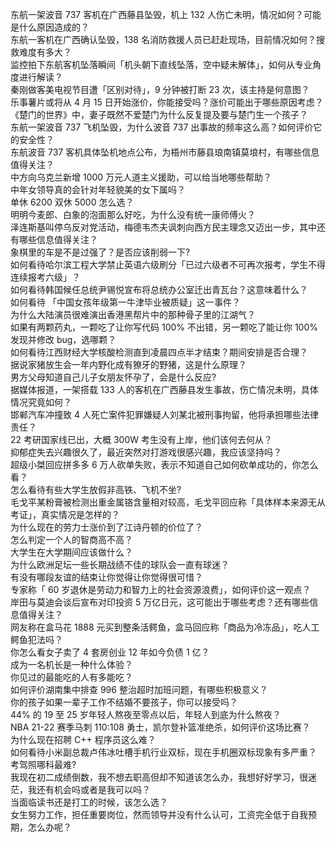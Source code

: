 东航一架波音 737 客机在广西藤县坠毁，机上 132 人伤亡未明，情况如何？可能是什么原因造成的？  
东航一客机在广西确认坠毁，138 名消防救援人员已赶赴现场，目前情况如何？搜救难度有多大？  
监控拍下东航客机坠落瞬间「机头朝下直线坠落，空中疑未解体」，如何从专业角度进行解读？  
秦刚做客美电视节目遭「区别对待」，9 分钟被打断 23 次，该主持是何意图？  
乐事薯片或将从 4 月 15 日开始涨价，你能接受吗？涨价可能出于哪些原因考虑？  
《楚门的世界》中，妻子既然不爱楚门为什么反复提及要与楚门生一个孩子？  
东航一架波音 737 飞机坠毁，为什么波音 737 出事故的频率这么高？如何评价它的安全性？  
东航波音 737 客机具体坠机地点公布，为梧州市藤县琅南镇莫埌村，有哪些信息值得关注？  
中方向乌克兰新增 1000 万元人道主义援助，可以给当地哪些帮助？  
中年女领导真的会针对年轻貌美的女下属吗？  
单休 6200 双休 5000 怎么选？  
明明今麦郎、白象的泡面那么好吃，为什么没有统一康师傅火？  
泽连斯基叫停乌反对党活动，梅德韦杰夫讽刺向西方民主理念又迈出一步，其中还有哪些信息值得关注？  
象棋里的车是不是过强了？是否应该削弱一下?  
如何看待哈尔滨工程大学禁止英语六级刷分「已过六级者不可再次报考，学生不得连续报考六级」？  
如何看待韩国候任总统尹锡悦宣布将总统办公室迁出青瓦台？这意味着什么？  
如何看待 「中国女孩年级第一牛津毕业被质疑」这一事件？  
为什么大陆演员很难演出香港黑帮片中的那种骨子里的江湖气？  
如果有两颗药丸，一颗吃了让你写代码 100% 不出错，另一颗吃了能让你 100% 发现并修改 bug，选哪颗？  
如何看待江西财经大学核酸检测直到凌晨四点半才结束？期间安排是否合理？  
据说家猪放生会一年内野化成有獠牙的野猪，这是什么原理？  
男方父母知道自己儿子女朋友怀孕了，会是什么反应?  
据媒体报道，一架搭载 133 人的客机在广西藤县发生事故，伤亡情况未明，具体情况究竟如何？  
邯郸汽车冲撞致 4 人死亡案件犯罪嫌疑人刘某北被刑事拘留，他将承担哪些法律责任？  
22 考研国家线已出，大概 300W 考生没有上岸，他们该何去何从？  
抑郁症失去兴趣很久了，最近突然对打游戏很感兴趣，我应该坚持吗？  
超级小桀回应拼多多 6 万人砍单失败，表示不知道自己如何砍单成功的，你怎么看？  
怎么看待有些大学生放假非高铁、飞机不坐?  
毛戈平某粉膏被检测出重金属铬含量相对较高，毛戈平回应称「具体样本来源无从考证」，真实情况是怎样的？  
为什么现在的劳力士涨价到了江诗丹顿的价位了？  
怎么判定一个人的智商高不高？  
大学生在大学期间应该做什么？  
为什么欧洲足坛一些长期战绩不佳的球队会一直有球迷？  
有没有哪段友谊的结束让你觉得让你觉得很可惜？  
专家称「 60 岁退休是劳动力和智力上的社会资源浪费」，如何评价这一观点？  
岸田与莫迪会谈后宣布对印投资 5 万亿日元，这可能出于哪些考虑？还有哪些信息值得关注？  
网友称在盒马花 1888 元买到整条活鳄鱼，盒马回应称「商品为冷冻品」，吃人工鳄鱼犯法吗？  
你怎么看女子卖了 4 套房创业 12 年如今负债 1 亿？  
成为一名机长是一种什么体验？  
你见过的最能吃的人有多能吃？  
如何评价湖南集中排查 996 整治超时加班问题，有哪些积极意义？  
你的孩子如果一辈子工作不结婚不要孩子，你可以接受吗？  
44% 的 19 至 25 岁年轻人熬夜至零点以后，年轻人到底为什么熬夜？  
NBA 21-22 赛季马刺 110:108 勇士，凯尔登补篮准绝杀，如何评价这场比赛？  
为什么现在招聘 C++ 程序员这么难？  
如何看待小米副总裁卢伟冰吐槽手机行业双标，现在手机圈双标现象有多严重？  
考驾照哪科最难?  
我现在初二成绩倒数，我不想去职高但却不知道该怎么办，我想好好学习，很迷茫，我还有机会吗或者是我可以吗？  
当面临读书还是打工的时候，该怎么选？  
女生努力工作，担任重要岗位，然而领导并没有什么认可，工资完全低于自我预期，怎么办呢？  
